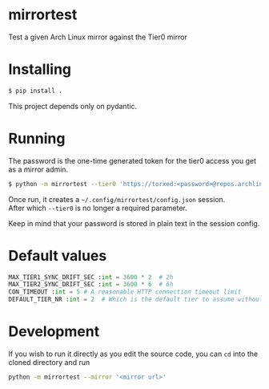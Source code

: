 # mirrortest
Test a given Arch Linux mirror against the Tier0 mirror

# Installing

```bash
$ pip install .
```

This project depends only on pydantic.

# Running
The password is the one-time generated token for the tier0 access you get as a mirror admin. 
```bash
$ python -m mirrortest --tier0 'https://torxed:<password>@repos.archlinux.org/$repo/os/$arch' --mirror 'https://ftp.acc.umu.se/mirror/archlinux/'
````

Once run, it creates a `~/.config/mirrortest/config.json` session.<br>
After which `--tier0` is no longer a required parameter.

Keep in mind that your password is stored in plain text in the session config.

# Default values

```python
MAX_TIER1_SYNC_DRIFT_SEC :int = 3600 * 2  # 2h
MAX_TIER2_SYNC_DRIFT_SEC :int = 3600 * 6  # 6h
CON_TIMEOUT :int = 5 # A reasonable HTTP connection timeout limit
DEFAULT_TIER_NR :int = 2  # Which is the default tier to assume without giving --tier
```

# Development

If you wish to run it directly as you edit the source code, you can `cd` into the cloned directory and run 
```bash 
python -m mirrortest --mirror '<mirror url>'
```